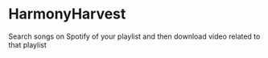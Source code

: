 # HarmonyHarvest
Search songs on Spotify of your playlist and then download video related to that playlist 
